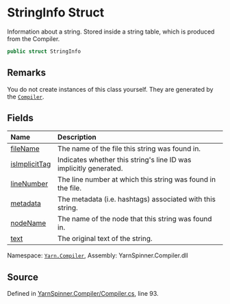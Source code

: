 # StringInfo Struct

Information about a string. Stored inside a string table, which is
produced from the Compiler.


```csharp
public struct StringInfo
```
## Remarks

You do not create instances of this class yourself. They are
generated by the [`Compiler`](/api/csharp/yarn.compiler/compiler.md).




## Fields
|Name|Description|
|:---|:---|
|[fileName](/api/csharp/yarn.compiler/stringinfo.filename.md)| The name of the file this string was found in. |
|[isImplicitTag](/api/csharp/yarn.compiler/stringinfo.isimplicittag.md)| Indicates whether this string's line ID was implicitly generated. |
|[lineNumber](/api/csharp/yarn.compiler/stringinfo.linenumber.md)| The line number at which this string was found in the file. |
|[metadata](/api/csharp/yarn.compiler/stringinfo.metadata.md)| The metadata (i.e. hashtags) associated with this string. |
|[nodeName](/api/csharp/yarn.compiler/stringinfo.nodename.md)| The name of the node that this string was found in. |
|[text](/api/csharp/yarn.compiler/stringinfo.text.md)| The original text of the string. |
<div class="class-metadata">

Namespace: [`Yarn.Compiler`](/api/csharp/yarn.compiler/README.md), Assembly: YarnSpinner.Compiler.dll
</div>

## Source
Defined in [YarnSpinner.Compiler/Compiler.cs](https://github.com/YarnSpinnerTool/YarnSpinner//blob/develop/YarnSpinner.Compiler/Compiler.cs#L93), line 93.
